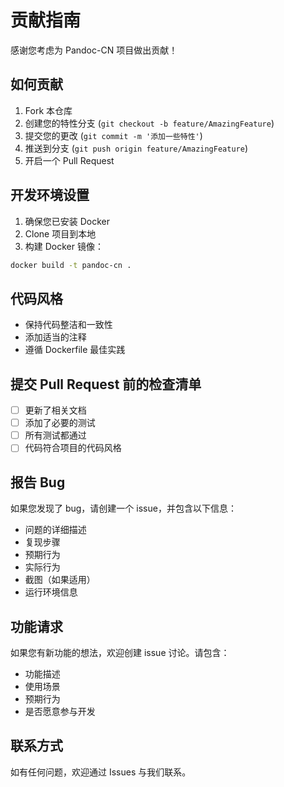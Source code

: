 # 贡献指南

感谢您考虑为 Pandoc-CN 项目做出贡献！

## 如何贡献

1. Fork 本仓库
2. 创建您的特性分支 (`git checkout -b feature/AmazingFeature`)
3. 提交您的更改 (`git commit -m '添加一些特性'`)
4. 推送到分支 (`git push origin feature/AmazingFeature`)
5. 开启一个 Pull Request

## 开发环境设置

1. 确保您已安装 Docker
2. Clone 项目到本地
3. 构建 Docker 镜像：
```bash
docker build -t pandoc-cn .
```

## 代码风格

- 保持代码整洁和一致性
- 添加适当的注释
- 遵循 Dockerfile 最佳实践

## 提交 Pull Request 前的检查清单

- [ ] 更新了相关文档
- [ ] 添加了必要的测试
- [ ] 所有测试都通过
- [ ] 代码符合项目的代码风格

## 报告 Bug

如果您发现了 bug，请创建一个 issue，并包含以下信息：

- 问题的详细描述
- 复现步骤
- 预期行为
- 实际行为
- 截图（如果适用）
- 运行环境信息

## 功能请求

如果您有新功能的想法，欢迎创建 issue 讨论。请包含：

- 功能描述
- 使用场景
- 预期行为
- 是否愿意参与开发

## 联系方式

如有任何问题，欢迎通过 Issues 与我们联系。 